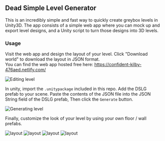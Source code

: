 ## Dead Simple Level Generator
This is an incredibly simple and fast way to quickly create greybox levels in Unity3D.  The app consists of a simple web app where you can mock up and export level designs, and a Unity script to turn those designs into 3D levels.

### Usage
Visit the web app and design the layout of your level. Click "Download world" to download the layout in JSON format.   
You can find the web app hosted free here: https://confident-kilby-476aed.netlify.com/

![Editing level](https://i.imgur.com/hbVGmCD.gif)

In unity, import the `.unitypackage` included in this repo. Add the DSLG prefab to your scene.
Paste the contents of the JSON file into the JSON String field of the DSLG prefab, Then click the `Generate` button.

![Generating level](https://i.imgur.com/0JtLXTq.gif)

Finally, customize the look of your level by using your own floor / wall prefabs.

![layout](https://i.imgur.com/vOb68e1.png)
![layout](https://i.imgur.com/BKRWlHs.png)
![layout](https://i.imgur.com/QbxRLhE.png)
![layout](https://i.imgur.com/swjfoIJ.png)
